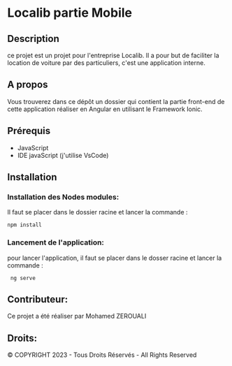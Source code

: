 # Localib partie Mobile


## Description
ce projet est un projet pour l'entreprise Localib. Il a pour but de faciliter la location de voiture par des particuliers, c'est une application interne.

## A propos
Vous trouverez dans ce dépôt un dossier qui contient la partie front-end de cette application réaliser en Angular en utilisant le Framework Ionic.

## Prérequis
- JavaScript
- IDE javaScript (j'utilise VsCode)


## Installation


### Installation des Nodes modules:
Il faut se placer dans le dossier racine et lancer la commande :
```
npm install
```
### Lancement de l'application:
pour lancer l'application, il faut se placer dans le dosser racine et lancer la commande :
```
 ng serve
 ```
## Contributeur:
Ce projet a été réaliser par Mohamed ZEROUALI

## Droits:

© COPYRIGHT 2023 - Tous Droits Réservés - All Rights Reserved